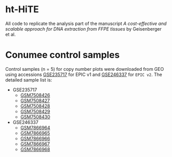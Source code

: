 # ht-HiTE
All code to replicate the analysis part of the manuscript _A cost-effective and scalable approach for DNA extraction from FFPE tissues_ by Geisenberger et al. 

# Conumee control samples
Control samples (n = 5) for copy number plots were downloaded from GEO using accessions [GSE235717](https://www.ncbi.nlm.nih.gov/geo/query/acc.cgi?acc=GSE235717) for EPIC v1 and [GSE246337](https://www.ncbi.nlm.nih.gov/geo/query/acc.cgi?acc=GSE246337) for `EPIC v2`. The detailed sample list is:

* GSE235717 
  * [GSM7508426](https://www.ncbi.nlm.nih.gov/geo/query/acc.cgi?acc=GSM7508426)
  * [GSM7508427](https://www.ncbi.nlm.nih.gov/geo/query/acc.cgi?acc=GSM7508427)
  * [GSM7508428](https://www.ncbi.nlm.nih.gov/geo/query/acc.cgi?acc=GSM7508428)
  * [GSM7508429](https://www.ncbi.nlm.nih.gov/geo/query/acc.cgi?acc=GSM7508429)
  * [GSM7508430](https://www.ncbi.nlm.nih.gov/geo/query/acc.cgi?acc=GSM7508430)
* GSE246337 
  * [GSM7866964](https://www.ncbi.nlm.nih.gov/geo/query/acc.cgi?acc=GSM7866964)
  * [GSM7866965](https://www.ncbi.nlm.nih.gov/geo/query/acc.cgi?acc=GSM7866965)
  * [GSM7866966](https://www.ncbi.nlm.nih.gov/geo/query/acc.cgi?acc=GSM7866966)
  * [GSM7866967](https://www.ncbi.nlm.nih.gov/geo/query/acc.cgi?acc=GSM7866967)
  * [GSM7866968](https://www.ncbi.nlm.nih.gov/geo/query/acc.cgi?acc=GSM7866968)

